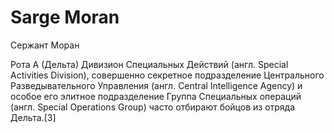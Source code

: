 # Sarge Moran

Сержант Моран

Рота А (Дельта)
Дивизион Специальных Действий (англ. Special Activities Division), совершенно секретное подразделение Центрального Разведывательного Управления (англ. Central Intelligence Agency) и особое его элитное подразделение Группа Специальных операций (англ. Special Operations Group) часто отбирают бойцов из отряда Дельта.[3]

